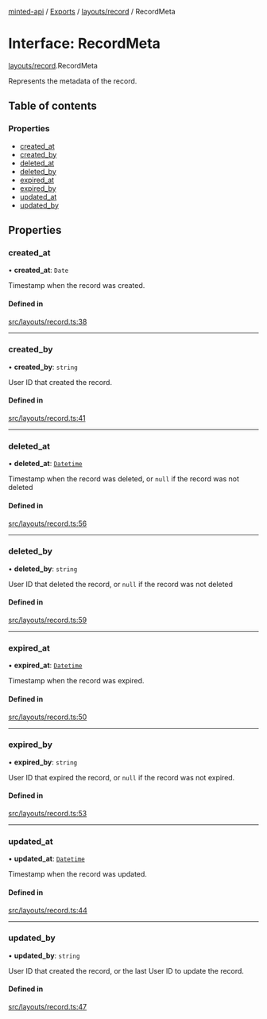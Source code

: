 [minted-api](../README.md) / [Exports](../modules.md) / [layouts/record](../modules/layouts_record.md) / RecordMeta

# Interface: RecordMeta

[layouts/record](../modules/layouts_record.md).RecordMeta

Represents the metadata of the record.

## Table of contents

### Properties

- [created\_at](layouts_record.RecordMeta.md#created_at)
- [created\_by](layouts_record.RecordMeta.md#created_by)
- [deleted\_at](layouts_record.RecordMeta.md#deleted_at)
- [deleted\_by](layouts_record.RecordMeta.md#deleted_by)
- [expired\_at](layouts_record.RecordMeta.md#expired_at)
- [expired\_by](layouts_record.RecordMeta.md#expired_by)
- [updated\_at](layouts_record.RecordMeta.md#updated_at)
- [updated\_by](layouts_record.RecordMeta.md#updated_by)

## Properties

### created\_at

• **created\_at**: `Date`

Timestamp when the record was created.

#### Defined in

[src/layouts/record.ts:38](https://github.com/ianzepp/minted-api-ts/blob/05123f2/src/layouts/record.ts#L38)

___

### created\_by

• **created\_by**: `string`

User ID that created the record.

#### Defined in

[src/layouts/record.ts:41](https://github.com/ianzepp/minted-api-ts/blob/05123f2/src/layouts/record.ts#L41)

___

### deleted\_at

• **deleted\_at**: [`Datetime`](../modules/layouts_record.md#datetime)

Timestamp when the record was deleted, or `null` if the record was not deleted

#### Defined in

[src/layouts/record.ts:56](https://github.com/ianzepp/minted-api-ts/blob/05123f2/src/layouts/record.ts#L56)

___

### deleted\_by

• **deleted\_by**: `string`

User ID that deleted the record, or `null` if the record was not deleted

#### Defined in

[src/layouts/record.ts:59](https://github.com/ianzepp/minted-api-ts/blob/05123f2/src/layouts/record.ts#L59)

___

### expired\_at

• **expired\_at**: [`Datetime`](../modules/layouts_record.md#datetime)

Timestamp when the record was expired.

#### Defined in

[src/layouts/record.ts:50](https://github.com/ianzepp/minted-api-ts/blob/05123f2/src/layouts/record.ts#L50)

___

### expired\_by

• **expired\_by**: `string`

User ID that expired the record, or `null` if the record was not expired.

#### Defined in

[src/layouts/record.ts:53](https://github.com/ianzepp/minted-api-ts/blob/05123f2/src/layouts/record.ts#L53)

___

### updated\_at

• **updated\_at**: [`Datetime`](../modules/layouts_record.md#datetime)

Timestamp when the record was updated.

#### Defined in

[src/layouts/record.ts:44](https://github.com/ianzepp/minted-api-ts/blob/05123f2/src/layouts/record.ts#L44)

___

### updated\_by

• **updated\_by**: `string`

User ID that created the record, or the last User ID to update the record.

#### Defined in

[src/layouts/record.ts:47](https://github.com/ianzepp/minted-api-ts/blob/05123f2/src/layouts/record.ts#L47)
